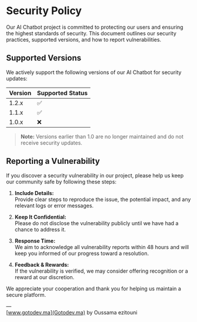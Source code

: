 # Security Policy

Our AI Chatbot project is committed to protecting our users and ensuring the highest standards of security. This document outlines our security practices, supported versions, and how to report vulnerabilities.

## Supported Versions

We actively support the following versions of our AI Chatbot for security updates:

| Version | Supported Status   |
| ------- | ------------------ |
| 1.2.x   | :white_check_mark: |
| 1.1.x   | :white_check_mark: |
| 1.0.x   | :x:                |

> **Note:** Versions earlier than 1.0 are no longer maintained and do not receive security updates.

## Reporting a Vulnerability

If you discover a security vulnerability in our project, please help us keep our community safe by following these steps:

1. **Include Details:**  
   Provide clear steps to reproduce the issue, the potential impact, and any relevant logs or error messages.

2. **Keep It Confidential:**  
   Please do not disclose the vulnerability publicly until we have had a chance to address it.

3. **Response Time:**  
   We aim to acknowledge all vulnerability reports within 48 hours and will keep you informed of our progress toward a resolution.

4. **Feedback & Rewards:**  
   If the vulnerability is verified, we may consider offering recognition or a reward at our discretion.

We appreciate your cooperation and thank you for helping us maintain a secure platform.

—  
[www.gotodev.ma](Gotodev.ma) by Oussama ezitouni
